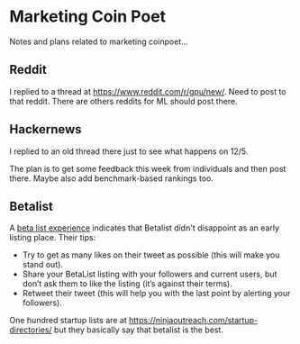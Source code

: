 # Marketing Coin Poet

Notes and plans related to marketing coinpoet...

## Reddit

I replied to a thread at https://www.reddit.com/r/gpu/new/. Need to post to that reddit. There are others reddits for ML should post there.

## Hackernews

I replied to an old thread there just to see what happens on 12/5.

The plan is to get some feedback this week from individuals and then post there. Maybe also add benchmark-based rankings too.

## Betalist

A [beta list experience](https://quickpages.co/blog/launching-to-betalist-and-other-startup-directories) indicates that Betalist didn't disappoint as an early listing place. Their tips:

- Try to get as many likes on their tweet as possible (this will make you stand out).
- Share your BetaList listing with your followers and current users, but don’t ask them to like the listing (it’s against their terms).
- Retweet their tweet (this will help you with the last point by alerting your followers).

One hundred startup lists are at https://ninjaoutreach.com/startup-directories/ but they basically say that betalist is the best.
